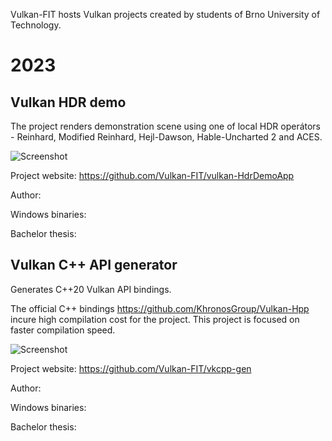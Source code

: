 Vulkan-FIT hosts Vulkan projects created by students of Brno University of Technology.

# 2023

## Vulkan HDR demo

The project renders demonstration scene using one of local HDR operátors - Reinhard, Modified Reinhard, Hejl-Dawson, Hable-Uncharted 2 and ACES. 

![Screenshot](https://github.com/Vulkan-FIT/vulkan-HdrDemoApp/assets/56408811/de2410ef-463a-4bbf-89bd-69903cee55ec)

Project website: <https://github.com/Vulkan-FIT/vulkan-HdrDemoApp>

Author:

Windows binaries:

Bachelor thesis:

## Vulkan C++ API generator

Generates C++20 Vulkan API bindings.

The official C++ bindings <https://github.com/KhronosGroup/Vulkan-Hpp>
incure high compilation cost for the project.
This project is focused on faster compilation speed.

![Screenshot](https://github.com/Vulkan-FIT/vkcpp-gen/raw/main/doc/screenshot.png)

Project website: <https://github.com/Vulkan-FIT/vkcpp-gen>

Author:

Windows binaries:

Bachelor thesis:
